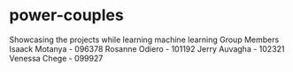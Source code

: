 # power-couples
Showcasing the projects while learning machine learning
Group Members
Isaack Motanya - 096378
Rosanne Odiero - 101192
Jerry Auvagha  - 102321
Venessa Chege  - 099927

